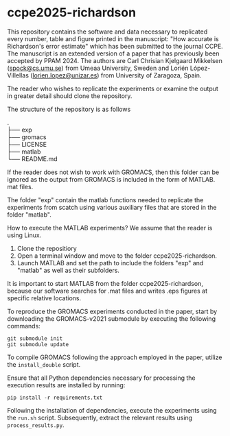 # ccpe2025-richardson
This repository contains the software and data necessary to replicated every number, table and figure printed in the manuscript: "How accurate is Richardson's error estimate" which has been submitted to the journal CCPE. The manuscript is an extended version of a paper that has previously been accepted by PPAM 2024. The authors are Carl Chrisian Kjelgaard Mikkelsen (spock@cs.umu.se) from Umeaa University, Sweden and Lorién López-Villellas (lorien.lopez@unizar.es) from University of Zaragoza, Spain.

The reader who wishes to replicate the experiments or examine the output in greater detail should clone the repository.

The structure of the repository is as follows

.</br>
├── exp</br>
├── gromacs</br>
├── LICENSE</br>
├── matlab</br>
└── README.md</br>

If the reader does not wish to work with GROMACS, then this folder can be ignored as the output from GROMACS is included in the form of MATLAB. mat files.

The folder "exp" contain the matlab functions needed to replicate the experiments from scatch using various auxiliary files that are stored in the folder "matlab".

How to execute the MATLAB experiments? We assume that the reader is using Linux.

1) Clone the repositiory
2) Open a terminal window and move to the folder ccpe2025-richardson.
3) Launch MATLAB and set the path to include the folders "exp" and "matlab" as well as their subfolders.

It is important to start MATLAB from the folder ccpe2025-richardson, because our software searches for .mat files and writes .eps figures at specific relative locations.


To reproduce the GROMACS experiments conducted in the paper, start by downloading the GROMACS-v2021 submodule by executing the following commands:

```
git submodule init
git submodule update
```

To compile GROMACS following the approach employed in the paper, utilize the `install_double` script.

Ensure that all Python dependencies necessary for processing the execution results are installed by running:

```
pip install -r requirements.txt
```

Following the installation of dependencies, execute the experiments using the `run.sh` script. Subsequently, extract the relevant results using `process_results.py`.
